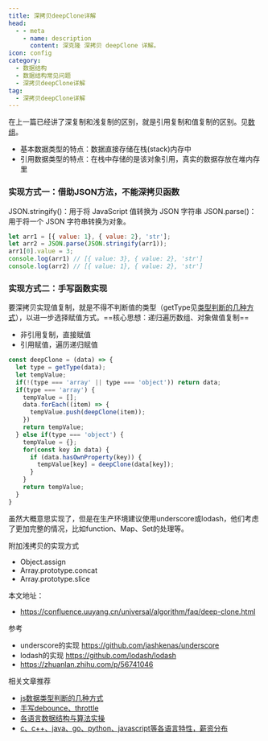 ```yaml
---
title: 深拷贝deepClone详解
head:
  - - meta
    - name: description
      content: 深克隆 深拷贝 deepClone 详解。
icon: config
category:
  - 数据结构
  - 数据结构常见问题
  - 深拷贝deepClone详解
tag:
  - 深拷贝deepClone详解
---
```


在上一篇已经讲了深复制和浅复制的区别，就是引用复制和值复制的区别。见[数组](https://confluence.uuyang.cn/universal/data-structure/linear/array.md)。
- 基本数据类型的特点：数据直接存储在栈(stack)内存中
- 引用数据类型的特点：在栈中存储的是该对象引用，真实的数据存放在堆内存里

### **实现方式一：借助JSON方法，不能深拷贝函数**
JSON.stringify()：用于将 JavaScript 值转换为 JSON 字符串
JSON.parse()：用于将一个 JSON 字符串转换为对象。

```js
let arr1 = [{ value: 1}, { value: 2}, 'str'];
let arr2 = JSON.parse(JSON.stringify(arr1));
arr1[0].value = 3;
console.log(arr1) // [{ value: 3}, { value: 2}, 'str']
console.log(arr2) // [{ value: 1}, { value: 2}, 'str']
```

### **实现方式二：手写函数实现**

要深拷贝实现值复制，就是不得不判断值的类型（getType见[类型判断的几种方式](https://confluence.uuyang.cn/universal/data-structure/faq/get-type.md)），以进一步选择赋值方式。==核心思想：递归遍历数组、对象做值复制==
- 非引用复制，直接赋值
- 引用赋值，遍历递归赋值

```js
const deepClone = (data) => {
  let type = getType(data);
  let tempValue;
  if(!(type === 'array' || type === 'object')) return data;
  if(type === 'array') {
    tempValue = [];
    data.forEach((item) => {
      tempValue.push(deepClone(item));
    })
    return tempValue;
  } else if(type === 'object') {
    tempValue = {};
    for(const key in data) {
      if (data.hasOwnProperty(key)) {
        tempValue[key] = deepClone(data[key]);
      }
    }
    return tempValue;
  }
}
```
虽然大概意思实现了，但是在生产环境建议使用underscore或lodash，他们考虑了更加完整的情况，比如function、Map、Set的处理等。

附加浅拷贝的实现方式
- Object.assign
- Array.prototype.concat
- Array.prototype.slice

本文地址：
- https://confluence.uuyang.cn/universal/algorithm/faq/deep-clone.html

参考
- underscore的实现 https://github.com/jashkenas/underscore
- lodash的实现 https://github.com/lodash/lodash
- https://zhuanlan.zhihu.com/p/56741046


相关文章推荐
- [js数据类型判断的几种方式](https://confluence.uuyang.cn/universal/data-structure/faq/get-type.md)
- [手写debounce、throttle](https://confluence.uuyang.cn/universal/data-structure/faq/debounce-throttle.md)
- [各语言数据结构与算法实操](https://github.com/lcp-code/code-base)
- [c、c++、java、go、python、javascript等各语言特性，薪资分布](../../../universal/lang/lang-feature.md)
